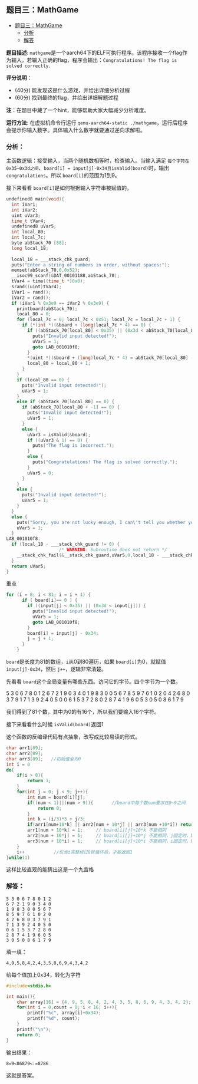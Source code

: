 ## 题目三：MathGame
- [题目三：MathGame](#题目三mathgame)
  - [分析](#分析)
  - [解答](#解答)

**题目描述**: `mathgame`是一个aarch64下的ELF可执行程序。该程序接收一个flag作为输入。若输入正确的flag，程序会输出：`Congratulations! The flag is solved correctly.`

**评分说明**：

- (40分) 能发现这是什么游戏，并给出详细分析过程
- (60分) 找到最终的flag，并给出详细解题过程

**注**：在题目中藏了一个hint，能够帮助大家大幅减少分析难度。

**运行方法**: 在虚拟机命令行运行 `qemu-aarch64-static ./mathgame`，运行后程序会提示你输入数字。具体输入什么数字就要通过逆向求解啦。

### 分析：

主函数逻辑：接受输入，当两个随机数相等时，检查输入。当输入满足 `每个字符在0x35~0x3d之间`、`board[i] = input[j]-0x34且isValid(board)`时，输出 `congratulations`。所以 `board[i]`的范围为1到9。

接下来看看 `board[i]`是如何根据输入字符串被赋值的。

```c
undefined8 main(void){
  int iVar1;
  int iVar2;
  uint uVar3;
  time_t tVar4;
  undefined8 uVar5;
  int local_80;
  int local_7c;
  byte abStack_70 [88];
  long local_18;
  
  local_18 = ___stack_chk_guard;
  puts("Enter a string of numbers in order, without spaces:");
  memset(abStack_70,0,0x52);
  __isoc99_scanf(&DAT_00101188,abStack_70);
  tVar4 = time((time_t *)0x0);
  srand((uint)tVar4);
  iVar1 = rand();
  iVar2 = rand();
  if (iVar1 % 0x3e9 == iVar2 % 0x3e9) {
    printboard(abStack_70);
    local_80 = 0;
    for (local_7c = 0; local_7c < 0x51; local_7c = local_7c + 1) {
      if (*(int *)(&board + (long)local_7c * 4) == 0) {
        if ((abStack_70[local_80] < 0x35) || (0x3d < abStack_70[local_80])) {
          puts("Invalid input detected!");
          uVar5 = 1;
          goto LAB_001010f8;
        }
        *(uint *)(&board + (long)local_7c * 4) = abStack_70[local_80] - 0x34;
        local_80 = local_80 + 1;
      }
    }
    if (local_80 == 0) {
      puts("Invalid input detected!");
      uVar5 = 1;
    }
    else if (abStack_70[local_80] == 0) {
      if (abStack_70[local_80 + -1] == 0) {
        puts("Invalid input detected!");
        uVar5 = 1;
      }
      else {
        uVar3 = isValid(&board);
        if ((uVar3 & 1) == 0) {
          puts("The flag is incorrect.");
        }
        else {
          puts("Congratulations! The flag is solved correctly.");
        }
        uVar5 = 0;
      }
    }
    else {
      puts("Invalid input detected!");
      uVar5 = 1;
    }
  }
  else {
    puts("Sorry, you are not lucky enough, I can\'t tell you whether your input is correct.");
    uVar5 = 1;
  }
LAB_001010f8:
  if (local_18 - ___stack_chk_guard != 0) {
                    /* WARNING: Subroutine does not return */
    __stack_chk_fail(&__stack_chk_guard,uVar5,0,local_18 - ___stack_chk_guard);
  }
  return uVar5;
}
```

重点

```c
for (i = 0; i < 81; i = i + 1) {
      if ( board[i]== 0 ) {
        if ((input[j] < 0x35) || (0x3d < input[j])) {
          puts("Invalid input detected!");
          uVar5 = 1;
          goto LAB_001010f8;
        }
        board[i] = input[j] - 0x34;
        j = j + 1;
      }
    }
```

`board`是长度为81的数组，`i`从0到80遍历，如果 `board[i]`为0，就赋值 `input[j]-0x34`，然后 `j++`，逻辑非常清楚。

先看看 `board`这个全局变量有哪些东西。访问它的字节。四个字节为一个数。

5 3 0 6 7 8 0 1 2
6 7 2 1 9 0 3 4 0
1 9 8 3 0 0 5 6 7
8 5 9 7 6 1 0 2 0
4 2 6 8 0 3 7 9 1
7 1 3 9 2 4 0 5 0
0 6 1 5 3 7 2 8 0
2 8 7 4 1 9 6 0 5
3 0 5 0 8 6 1 7 9

我们得到了81个数，其中为0的有16个，所以我们要输入16个字符。

接下来看看什么时候 `isValid(board)`返回1

这个函数的反编译代码有点抽象，改写成比较易读的形式。
```c
char arr1[89];
char arr2[89];
char arr3[89];   //初始值全为0
int i = 0
do{
    if(i > 8){
        return 1;
    }
    for(int j = 0; j < 9; j++){
        int num = board[i][j];
        if((num < 1)||(num > 9)){       //board中每个数num要求在0~9之间
            return 0;
        }
        int k = (i/3)*3 + j/3;
        if(arr1[num+10*k] || arr2[num + 10*j] || arr3[num +10*i]) return 0; //arr每访问一个元素，就标记为1，之后不能重复访问
        arr1[num + 10*k] = 1;     // board[i][j]+10*k 不能相同
        arr2[num + 10*j] = 1;     // board[i][j]+10*j 不能相同，j固定时，board[i][j]不能相同，即board每列不能有相同的数
        arr3[num + 10*i] = 1;     // board[i][j]+10*i 不能相同，i固定时，board[i][j]不能相同，即board每行不能有相同的数
    }
    i++           //仅当i完整经过8轮循环后，才能返回1
}while(1)
```

这样比较直观的能猜出这是一个九宫格

### 解答：
```
5 3 0 6 7 8 0 1 2
6 7 2 1 9 0 3 4 0
1 9 8 3 0 0 5 6 7
8 5 9 7 6 1 0 2 0
4 2 6 8 0 3 7 9 1
7 1 3 9 2 4 0 5 0
0 6 1 5 3 7 2 8 0
2 8 7 4 1 9 6 0 5
3 0 5 0 8 6 1 7 9
```
填一填：
```
4,9,5,8,4,2,4,3,5,8,6,9,4,3,4,2
```

给每个值加上0x34，转化为字符
```c
#include<stdio.h>

int main(){
    char array[16] = {4, 9, 5, 8, 4, 2, 4, 3, 5, 8, 6, 9, 4, 3, 4, 2}; 
    for(int i = 0,count = 0; i < 16; i++){
        printf("%c", array[i]+0x34);
        printf("%d", count);
    }
    printf("\n");
    return 0;
}
```

输出结果：
```
8=9<86879<:=8786
```
这就是答案。
